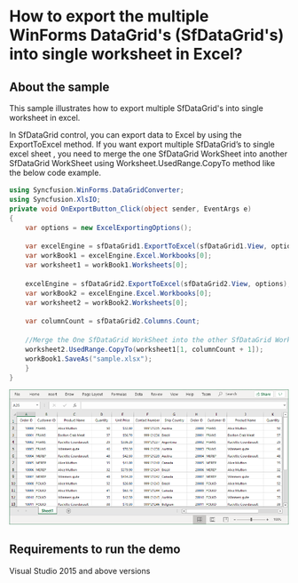 # How to export the multiple WinForms DataGrid's (SfDataGrid's) into single worksheet in Excel?

## About the sample

This sample illustrates how to export multiple SfDataGrid's into single worksheet in excel.

In SfDataGrid control, you can export data to Excel by using the ExportToExcel method. If you want export multiple SfDataGrid’s to single excel sheet , you need to merge the one SfDataGrid WorkSheet into another SfDataGrid WorkSheet using Worksheet.UsedRange.CopyTo method like the below code example.

```c#
using Syncfusion.WinForms.DataGridConverter;
using Syncfusion.XlsIO;
private void OnExportButton_Click(object sender, EventArgs e)
{
    var options = new ExcelExportingOptions();
    
    var excelEngine = sfDataGrid1.ExportToExcel(sfDataGrid1.View, options);
    var workBook1 = excelEngine.Excel.Workbooks[0];
    var worksheet1 = workBook1.Worksheets[0];

    excelEngine = sfDataGrid2.ExportToExcel(sfDataGrid2.View, options);
    var workBook2 = excelEngine.Excel.Workbooks[0];
    var worksheet2 = workBook2.Worksheets[0];

    var columnCount = sfDataGrid2.Columns.Count;

    //Merge the One SfDataGrid WorkSheet into the other SfDataGrid WorkSheet
    worksheet2.UsedRange.CopyTo(worksheet1[1, columnCount + 1]);
    workBook1.SaveAs("sample.xlsx");
    }
}
```

![Excel_Image](Excel_Image.png)

## Requirements to run the demo
Visual Studio 2015 and above versions